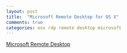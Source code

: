 ```yaml
---
layout: post
title:  "Microsoft Remote Desktop for OS X"
comments: true
categories: osx rdp remote desktop microsoft
---
```


[Microsoft Remote Desktop](https://itunes.apple.com/au/app/microsoft-remote-desktop/id715768417?mt=12)
